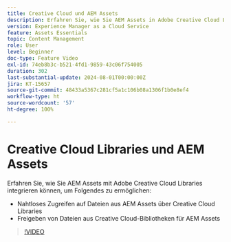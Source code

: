 ```yaml
---
title: Creative Cloud und AEM Assets
description: Erfahren Sie, wie Sie AEM Assets in Adobe Creative Cloud Libraries integrieren.
version: Experience Manager as a Cloud Service
feature: Assets Essentials
topic: Content Management
role: User
level: Beginner
doc-type: Feature Video
exl-id: 74eb8b3c-b521-4fd1-9859-43c06f754005
duration: 302
last-substantial-update: 2024-08-01T00:00:00Z
jira: KT-15657
source-git-commit: 48433a5367c281cf5a1c106b08a1306f1b0e8ef4
workflow-type: ht
source-wordcount: '57'
ht-degree: 100%

---
```



# Creative Cloud Libraries und AEM Assets

Erfahren Sie, wie Sie AEM Assets mit Adobe Creative Cloud Libraries integrieren können, um Folgendes zu ermöglichen:

+ Nahtloses Zugreifen auf Dateien aus AEM Assets über Creative Cloud Libraries
+ Freigeben von Dateien aus Creative Cloud-Bibliotheken für AEM Assets

>[!VIDEO](https://video.tv.adobe.com/v/3444017?quality=12&learn=on&captions=ger)
